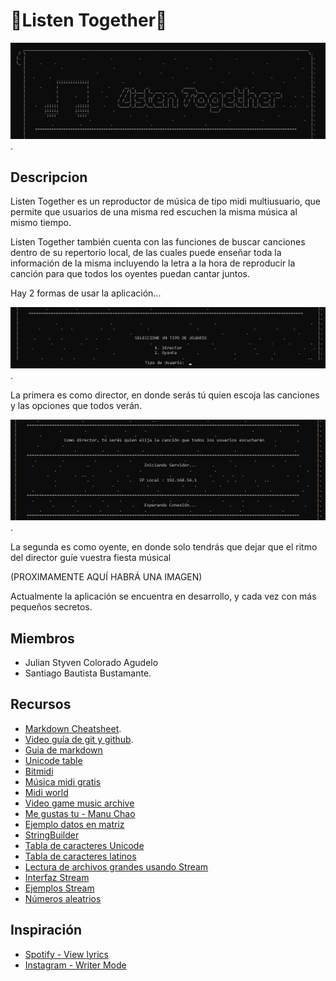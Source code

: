 # :musical_note:Listen Together:musical_note:
![Banner](Banner.jpg).
## Descripcion
Listen Together es un reproductor de música de tipo midi multiusuario, que permite que usuarios de una misma red escuchen la misma música al mismo tiempo.

Listen Together también cuenta con las funciones de buscar canciones dentro de su repertorio local, de las cuales puede enseñar toda la información de la misma incluyendo la letra a la hora de reproducir la canción para que todos los oyentes puedan cantar juntos.

Hay 2 formas de usar la aplicación...

![Tipos de Usuario](tipoUsuario.jpg).

La primera es como director, en donde serás tú quien escoja las canciones y las opciones que todos verán.

![Captura del Servidor](servidor.jpg).

La segunda es como oyente, en donde solo tendrás que dejar que el ritmo del director guíe vuestra fiesta músical

(PROXIMAMENTE AQUÍ HABRÁ UNA IMAGEN)


Actualmente la aplicación se encuentra en desarrollo, y cada vez con más pequeños secretos.


## Miembros
* Julian Styven Colorado Agudelo
* Santiago Bautista Bustamante.

## Recursos
- [Markdown Cheatsheet](https://github.com/adam-p/markdown-here/wiki/Markdown-Cheatsheet#links).
- [Video guía de git y github](https://www.youtube.com/watch?v=sH9g77J92ns&ab_channel=CodeWar).
- [Guia de markdown](https://github.com/adam-p/markdown-here/wiki/Markdown-Cheatsheet)
- [Unicode table](https://unicode-table.com/en/)
- [Bitmidi](https://bitmidi.com/)
- [Música midi gratis](http://www.musicamidigratis.com/)
- [Midi world](https://www.midiworld.com/)
- [Video game music archive](http://www.vgmusic.com/)
- [Me gustas tu - Manu Chao](https://genius.com/Manu-chao-me-gustas-tu-lyrics)
- [Ejemplo datos en matriz](https://onlinegdb.com/r14vUiWvu)
- [StringBuilder](https://docs.oracle.com/javase/7/docs/api/java/lang/StringBuilder.html#replace(int,%20int,%20java.lang.String))
- [Tabla de caracteres Unicode](https://unicode-table.com/es/)
- [Tabla de caracteres latinos](https://ingmmurillo.blogspot.com/2012/05/tabla-de-caracteres-latinos-en-unicode.html)
- [Lectura de archivos grandes usando Stream](https://mkyong.com/java8/java-8-stream-read-a-file-line-by-line/)
- [Interfaz Stream](https://docs.oracle.com/javase/8/docs/api/java/util/stream/package-summary.html)
- [Ejemplos Stream](https://stackabuse.com/guide-to-java-streams-foreach-with-examples/)
- [Números aleatrios](https://memorynotfound.com/random-number-inclusive-exclusive-java/)

## Inspiración

- [Spotify - View lyrics](https://support.spotify.com/us/article/view-lyrics/)
- [Instagram - Writer Mode](https://about.instagram.com/es-la/blog/announcements/introducing-type-mode-in-stories#:~:text=Al%20abrir%20la%20c%C3%A1mara%2C%20ver%C3%A1s,estilos%20para%20cambiar%20la%20apariencia.)